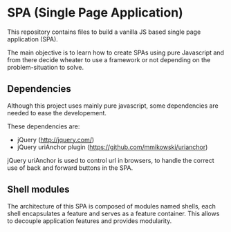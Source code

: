 SPA (Single Page Application)
===
This repository contains files to build a vanilla JS based single page application (SPA).

The main objective is to learn how to create SPAs using pure Javascript and from there decide wheater to use a framework or not depending on the problem-situation to solve.

Dependencies
--
Although this project uses mainly pure javascript, some dependencies are needed to ease the developement.

These dependencies are:

* jQuery (http://jquery.com/)
* jQuery uriAnchor plugin (https://github.com/mmikowski/urianchor) 
  
jQuery uriAnchor is used to control url in browsers, to handle the correct use of back and forward buttons in the SPA.

Shell modules
--
The architecture of this SPA is composed of modules named shells, each shell encapsulates a feature and serves as a feature container. This allows to decouple application features and provides modularity.
